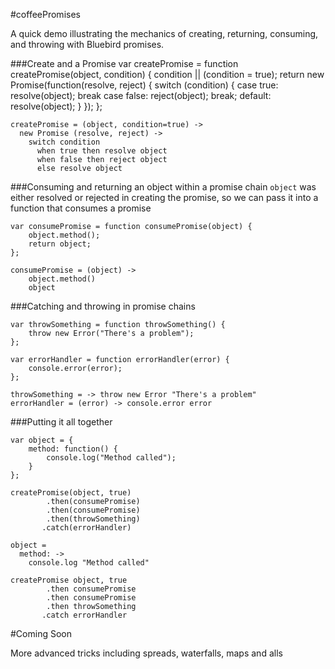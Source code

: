 #coffeePromises

A quick demo illustrating the mechanics of creating, returning, consuming, and throwing with Bluebird promises.

###Create and a Promise
	var createPromise = function createPromise(object, condition) {
		condition || (condition = true);
		return new Promise(function(resolve, reject) {
			switch (condition) {
				case true:
					resolve(object);
					break
				case false:
					reject(object);
					break;
				default:
					resolve(object);
			}
		});
	};

	createPromise = (object, condition=true) ->
	  new Promise (resolve, reject) ->
		switch condition
		  when true then resolve object
		  when false then reject object
		  else resolve object

###Consuming and returning an object within a promise chain
`object` was either resolved or rejected in creating the promise, so we can pass it into a function that consumes a promise

	var consumePromise = function consumePromise(object) {
		object.method();
		return object;
	};

	consumePromise = (object) ->
		object.method()
		object

###Catching and throwing in promise chains

	var throwSomething = function throwSomething() {
		throw new Error("There's a problem");
	};

	var errorHandler = function errorHandler(error) {
		console.error(error);
	};

	throwSomething = -> throw new Error "There's a problem"
	errorHandler = (error) -> console.error error

###Putting it all together

	var object = {
		method: function() {
			console.log("Method called");
		}
	};

	createPromise(object, true)
			.then(consumePromise)
			.then(consumePromise)
			.then(throwSomething)
		   .catch(errorHandler)

	object =
	  method: ->
	    console.log "Method called"

	createPromise object, true
	        .then consumePromise
	        .then consumePromise
	        .then throwSomething
	       .catch errorHandler

#Coming Soon

More advanced tricks including spreads, waterfalls, maps and alls